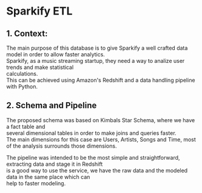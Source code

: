 # Sparkify ETL
## 1. Context:
The main purpose of this database is to give Sparkify a well crafted data model in order to allow faster analytics.  
Sparkify, as a music streaming startup, they need a way to analize user trends and make statistical  
calculations.  
This can be achieved using Amazon's Redshift and a data handling pipeline with Python.

## 2. Schema and Pipeline
The proposed schema was based on Kimbals Star Schema, where we have a fact table and  
several dimensional tables in order to make joins and queries faster.  
The main dimensions for this case are Users, Artists, Songs and Time, most of the analysis surrounds those dimensions.  

The pipeline was intended to be the most simple and straightforward, extracting data and stage it in Redshift  
is a good way to use the service, we have the raw data and the modeled data in the same place which can  
help to faster modeling.